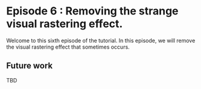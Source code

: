 # Episode 6 : Removing the strange visual rastering effect.

Welcome to this sixth episode of the tutorial. In this episode, we will
remove the visual rastering effect that sometimes occurs.

## Future work
TBD
